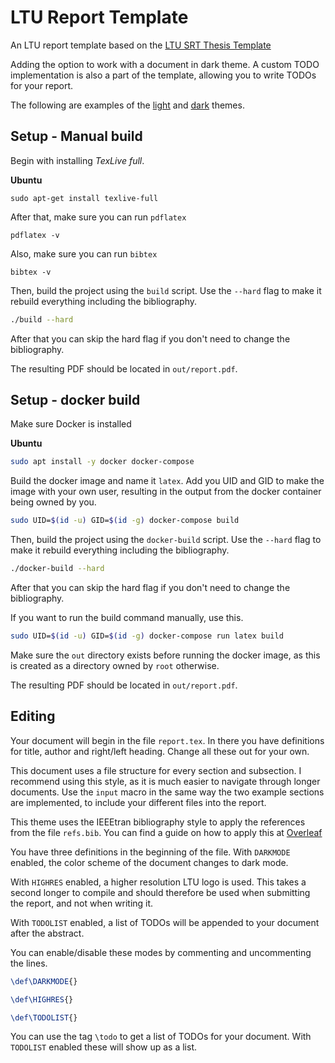# LTU Report Template

An LTU report template based on the [LTU SRT Thesis
Template](https://www.overleaf.com/latex/templates/ltu-srt-thesis-template/jnqrnxdqxrvx)

Adding the option to work with a document in dark theme. A custom TODO
implementation is also a part of the template, allowing you to write
TODOs for your report.

The following are examples of the
[light](https://github.com/JosefUtbult/LTU-Report-Template/blob/main/example_lighttheme.pdf?raw=true)
and
[dark](https://github.com/JosefUtbult/LTU-Report-Template/blob/main/example_darktheme.pdf?raw=true)
themes.


## Setup - Manual build

Begin with installing _TexLive full_.

**Ubuntu**
```shell
sudo apt-get install texlive-full
```

After that, make sure you can run `pdflatex`

```shell
pdflatex -v
```

Also, make sure you can run `bibtex`

```shell
bibtex -v
```

Then, build the project using the `build` script. Use the `--hard`
flag to make it rebuild everything including the bibliography.

```bash
./build --hard
```

After that you can skip the hard flag if you don't need to change
the bibliography.

The resulting PDF should be located in `out/report.pdf`.


## Setup - docker build

Make sure Docker is installed

**Ubuntu**
```bash
sudo apt install -y docker docker-compose
```

Build the docker image and name it `latex`. Add you UID and GID to
make the image with your own user, resulting in the output from
the docker container being owned by you.

```bash
sudo UID=$(id -u) GID=$(id -g) docker-compose build
```

Then, build the project using the `docker-build` script. Use the
`--hard` flag to make it rebuild everything including the
bibliography.

```bash
./docker-build --hard
```

After that you can skip the hard flag if you don't need to change
the bibliography.

If you want to run the build command manually, use this.

```bash
sudo UID=$(id -u) GID=$(id -g) docker-compose run latex build
```

Make sure the `out` directory exists before running the docker 
image, as this is created as a directory owned by `root` 
otherwise.

The resulting PDF should be located in `out/report.pdf`.


## Editing

Your document will begin in the file `report.tex`. In there you have
definitions for title, author and right/left heading. Change all these out
for your own.

This document uses a file structure for every section and subsection. I
recommend using this style, as it is much easier to navigate through longer
documents. Use the `input` macro in the same way the two example sections are
implemented, to include your different files into the report.

This theme uses the IEEEtran bibliography style to apply the references from
the file `refs.bib`. You can find a guide on how to apply this at
[Overleaf](https://www.overleaf.com/learn/latex/Bibliography_management_with_bibtex)

You have three definitions in the beginning of the file. With `DARKMODE`
enabled, the color scheme of the document changes to dark mode. 

With `HIGHRES` enabled, a higher resolution LTU logo is used. This takes a
second longer to compile and should therefore be used when submitting the
report, and not when writing it.

With `TODOLIST` enabled, a list of TODOs will be appended to your document
after the abstract.

You can enable/disable these modes by commenting and uncommenting the lines.

```tex
\def\DARKMODE{}

\def\HIGHRES{}

\def\TODOLIST{}
```

You can use the tag `\todo` to get a list of TODOs for your document. With
`TODOLIST` enabled these will show up as a list.
